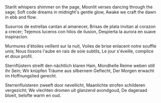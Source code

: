 Starlit whispers shimmer on the page,
Moonlit verses dancing through the sage;
Soft code dreams in midnight's gentle glow,
Awake we craft the dawn in ebb and flow.

Susurros de estrellas cantan al amanecer,
Brisas de plata invitan al corazon a crecer;
Tejemos luceros con hilos de ilusion,
Despierta la aurora en suave inspiracion.

Murmures d'étoiles veillent sur la nuit,
Voiles de brise enlacent notre souffle unis;
Nous tissons l'aube en rais de soie subtils,
Le jour s'éveille, complice et doux profil.

Sternflüstern streift den nächtlich klaren Hain,
Mondhelle Reime weben still ihr Sein;
Wir knüpfen Träume aus silbernem Geflecht,
Der Morgen erwacht im Hoffnungslied gerecht.

Sterrenfluisteren zweeft door nevellicht,
Maanlichte strofen schilderen vergezicht;
We vlechten dromen uit glanzend avondgoud,
De dageraad bloeit, belofte warm en oud.
